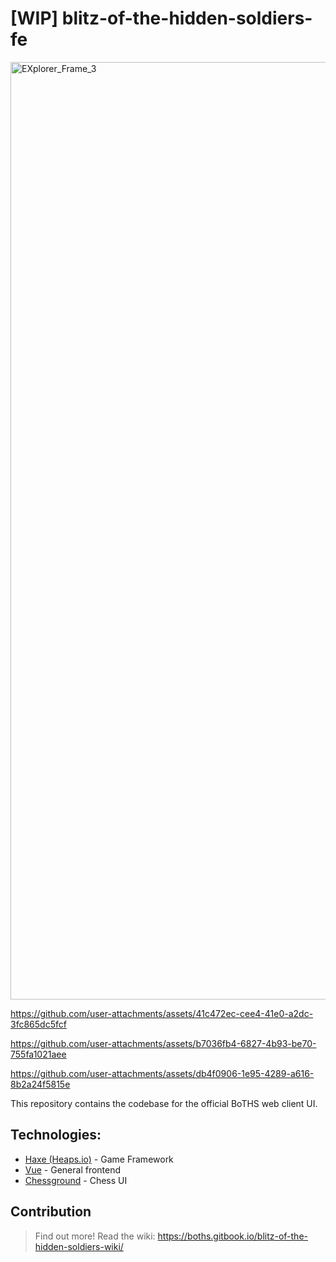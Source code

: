 # [WIP] blitz-of-the-hidden-soldiers-fe
<img width="1500" height="1500" alt="EXplorer_Frame_3" src="https://github.com/user-attachments/assets/518e0b6b-af83-40b8-a6f6-84ebc93b1088" />


https://github.com/user-attachments/assets/41c472ec-cee4-41e0-a2dc-3fc865dc5fcf


https://github.com/user-attachments/assets/b7036fb4-6827-4b93-be70-755fa1021aee



https://github.com/user-attachments/assets/db4f0906-1e95-4289-a616-8b2a24f5815e




This repository contains the codebase for the official BoTHS web client UI.

## Technologies:

- [Haxe (Heaps.io)](https://heaps.io/) - Game Framework
- [Vue](https://vuejs.org/) - General frontend
- [Chessground](https://vuejs.org/) - Chess UI

## Contribution

> Find out more! Read the wiki: https://boths.gitbook.io/blitz-of-the-hidden-soldiers-wiki/
